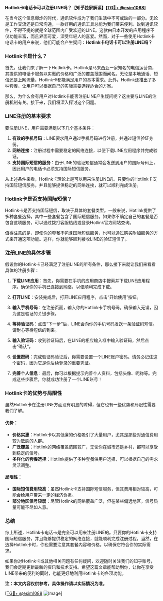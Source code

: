 **Hotlink卡电话卡可以注册LINE吗？【知乎独家解读】[[TG💪+ @esim1088](https://t.me/s/esim1088)]**

在当今这个信息爆炸的时代，通讯软件成为了我们生活中不可或缺的一部分。无论是工作交流还是日常沟通，一款好用的通讯工具总能为我们带来便利。说到通讯软件，不得不提的就是全球范围内广受欢迎的LINE。这款由日本开发的应用程序不仅功能丰富，而且界面可爱，深受年轻人的喜爱。然而，对于一些使用Hotlink卡电话卡的用户来说，他们可能会产生疑问：**Hotlink卡电话卡可以注册LINE吗？**

### Hotlink卡是什么？

首先，让我们来了解一下Hotlink卡。Hotlink是马来西亚一家知名的电信运营商，其提供的电话卡服务以实惠的价格和广泛的覆盖范围而闻名。无论是本地通话、短信还是上网流量，Hotlink卡都能满足用户的基本需求。此外，Hotlink还推出了多种套餐，让用户可以根据自己的实际需要选择适合的方案。

那么，为什么会有用户对Hotlink卡能否注册LINE产生疑问呢？这主要与LINE的注册机制有关。接下来，我们将深入探讨这个问题。

### LINE注册的基本要求

要注册LINE，用户需要满足以下几个基本条件：

1. **有效的手机号码**：LINE要求用户通过手机号码进行注册，并通过短信验证身份。
2. **网络连接**：注册过程中需要稳定的网络连接，以便下载LINE应用程序并完成验证。
3. **支持国际短信的服务**：由于LINE的验证短信通常会发送到用户的国际号码上，因此用户的电话卡必须支持国际短信服务。

从上述条件来看，Hotlink卡理论上是可以用来注册LINE的。只要你的Hotlink卡支持国际短信服务，并且能够提供稳定的网络连接，就可以顺利完成注册。

### Hotlink卡是否支持国际短信？

Hotlink卡是否支持国际短信，取决于具体的套餐类型。一般来说，Hotlink提供了多种套餐选择，其中一些套餐包含了国际短信服务。如果你不确定自己的套餐是否包含这项服务，可以通过拨打客服热线或登录Hotlink官方网站查询。

值得注意的是，即使你的套餐不包含国际短信服务，也可以通过购买附加服务的方式来开通这项功能。这样，你就能够顺利接收LINE的验证短信了。

### 注册LINE的具体步骤

假设你的Hotlink卡已经满足了注册LINE的所有条件，那么接下来就让我们来看看具体的注册步骤：

1. **下载LINE应用**：首先，你需要在手机的应用商店中搜索并下载LINE应用程序。确保你的手机已连接到网络，以便顺利完成下载。
   
2. **打开LINE**：安装完成后，打开LINE应用程序，点击“开始使用”按钮。

3. **输入手机号码**：在注册页面，输入你的Hotlink卡手机号码。确保输入无误，因为这是验证的关键步骤。

4. **等待验证码**：点击“下一步”后，LINE会向你的手机号码发送一条验证码短信。请耐心等待短信的到来。

5. **输入验证码**：收到验证码后，在LINE的相应输入框中输入验证码，然后点击“确认”。

6. **设置密码**：完成验证码验证后，你需要设置一个LINE账户密码。请务必记住这个密码，因为它是你后续登录的重要凭证。

7. **完善个人信息**：最后，你可以根据提示完善个人资料，包括头像、昵称等。完成这些步骤后，你就成功注册了一个LINE账号！

### Hotlink卡的优势与局限性

虽然Hotlink卡在注册LINE方面没有明显的障碍，但它也有一些优势和局限性需要我们了解。

#### 优势：
- **价格实惠**：Hotlink卡以其低廉的价格吸引了大量用户，尤其是那些对通信费用较为敏感的人群。
- **广泛覆盖**：Hotlink的网络覆盖范围较广，无论你在城市还是乡村，都可以享受到稳定的信号。
- **多样化的套餐选择**：Hotlink提供了多种套餐供用户选择，可以根据自己的需求灵活调整。

#### 局限性：
- **国际短信费用较高**：虽然Hotlink卡支持国际短信服务，但其费用相对较高，可能会给用户带来一定的经济负担。
- **部分地区信号较弱**：尽管Hotlink的网络覆盖广泛，但在某些偏远地区，信号质量可能不尽如人意。

### 总结

综上所述，Hotlink卡电话卡是完全可以用来注册LINE的。只要你的Hotlink卡支持国际短信服务，并且能够提供稳定的网络连接，就能顺利完成注册过程。当然，在选择Hotlink卡时，你也需要注意其套餐内容和价格，以确保它符合你的实际需求。

如果你对Hotlink卡或其他相关问题有任何疑问，欢迎随时关注我们的知乎账号，我们会定期更新最新的资讯和技术支持。希望这篇文章能帮助到你，让你在享受LINE带来的便利的同时，也能更好地利用Hotlink卡的各项功能。

**注：本文内容仅供参考，具体操作请以实际情况为准。**

[[TG💪+ @esim1088](https://t.me/s/esim1088) ![Image](https://i.postimg.cc/4NQfJmqS/Snipaste-2025-05-13-00-14-12.png)]